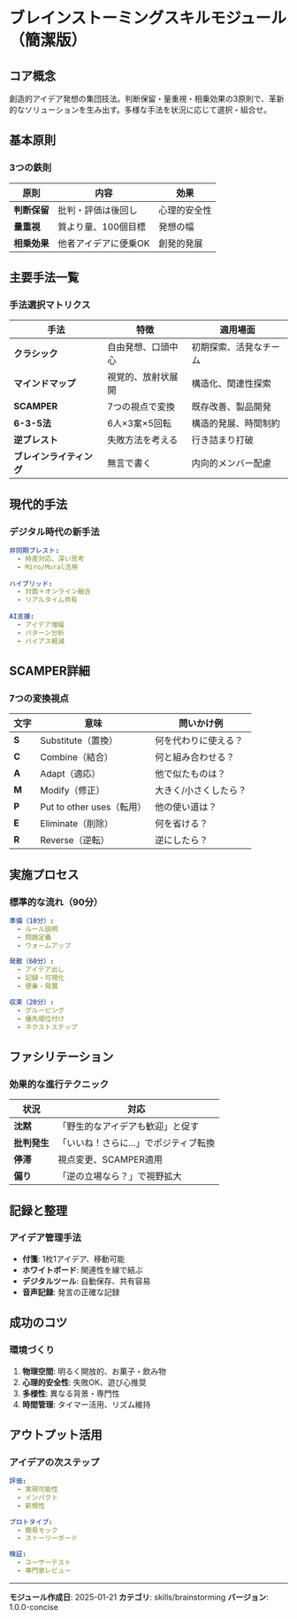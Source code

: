 # ブレインストーミングスキルモジュール（簡潔版）

## コア概念
創造的アイデア発想の集団技法。判断保留・量重視・相乗効果の3原則で、革新的なソリューションを生み出す。多様な手法を状況に応じて選択・組合せ。

## 基本原則

### 3つの鉄則
| 原則 | 内容 | 効果 |
|------|------|------|
| **判断保留** | 批判・評価は後回し | 心理的安全性 |
| **量重視** | 質より量、100個目標 | 発想の幅 |
| **相乗効果** | 他者アイデアに便乗OK | 創発的発展 |

## 主要手法一覧

### 手法選択マトリクス
| 手法 | 特徴 | 適用場面 |
|------|------|----------|
| **クラシック** | 自由発想、口頭中心 | 初期探索、活発なチーム |
| **マインドマップ** | 視覚的、放射状展開 | 構造化、関連性探索 |
| **SCAMPER** | 7つの視点で変換 | 既存改善、製品開発 |
| **6-3-5法** | 6人×3案×5回転 | 構造的発展、時間制約 |
| **逆ブレスト** | 失敗方法を考える | 行き詰まり打破 |
| **ブレインライティング** | 無言で書く | 内向的メンバー配慮 |

## 現代的手法

### デジタル時代の新手法
```yaml
非同期ブレスト:
  - 時差対応、深い思考
  - Miro/Mural活用
  
ハイブリッド:
  - 対面＋オンライン融合
  - リアルタイム共有
  
AI支援:
  - アイデア増幅
  - パターン分析
  - バイアス軽減
```

## SCAMPER詳細

### 7つの変換視点
| 文字 | 意味 | 問いかけ例 |
|------|------|-----------|
| **S** | Substitute（置換） | 何を代わりに使える？ |
| **C** | Combine（結合） | 何と組み合わせる？ |
| **A** | Adapt（適応） | 他で似たものは？ |
| **M** | Modify（修正） | 大きく/小さくしたら？ |
| **P** | Put to other uses（転用） | 他の使い道は？ |
| **E** | Eliminate（削除） | 何を省ける？ |
| **R** | Reverse（逆転） | 逆にしたら？ |

## 実施プロセス

### 標準的な流れ（90分）
```yaml
準備（10分）:
  - ルール説明
  - 問題定義
  - ウォームアップ

発散（60分）:
  - アイデア出し
  - 記録・可視化
  - 便乗・発展

収束（20分）:
  - グルーピング
  - 優先順位付け
  - ネクストステップ
```

## ファシリテーション

### 効果的な進行テクニック
| 状況 | 対応 |
|------|------|
| **沈黙** | 「野生的なアイデアも歓迎」と促す |
| **批判発生** | 「いいね！さらに...」でポジティブ転換 |
| **停滞** | 視点変更、SCAMPER適用 |
| **偏り** | 「逆の立場なら？」で視野拡大 |

## 記録と整理

### アイデア管理手法
- **付箋**: 1枚1アイデア、移動可能
- **ホワイトボード**: 関連性を線で結ぶ
- **デジタルツール**: 自動保存、共有容易
- **音声記録**: 発言の正確な記録

## 成功のコツ

### 環境づくり
1. **物理空間**: 明るく開放的、お菓子・飲み物
2. **心理的安全性**: 失敗OK、遊び心推奨
3. **多様性**: 異なる背景・専門性
4. **時間管理**: タイマー活用、リズム維持

## アウトプット活用

### アイデアの次ステップ
```yaml
評価:
  - 実現可能性
  - インパクト
  - 新規性

プロトタイプ:
  - 簡易モック
  - ストーリーボード

検証:
  - ユーザーテスト
  - 専門家レビュー
```

---
**モジュール作成日**: 2025-01-21
**カテゴリ**: skills/brainstorming
**バージョン**: 1.0.0-concise